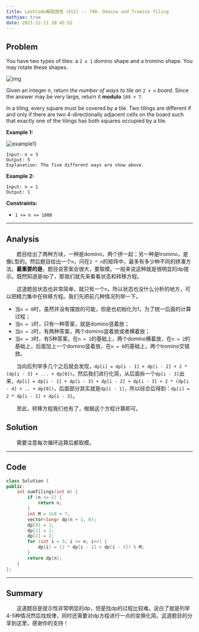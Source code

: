 ```yaml
---
title: LeetCode解题报告（412) -- 790. Domino and Tromino Tiling
mathjax: true
date: 2021-12-11 20:45:52
---
```


## Problem

You have two types of tiles: a `2 x 1` domino shape and a tromino shape. You may rotate these shapes.

<!-- more -->

![img](https://assets.leetcode.com/uploads/2021/07/15/lc-domino.jpg)

Given an integer n, return *the number of ways to tile an* `2 x n` *board*. Since the answer may be very large, return it **modulo** `109 + 7`.

In a tiling, every square must be covered by a tile. Two tilings are different if and only if there are two 4-directionally adjacent cells on the board such that exactly one of the tilings has both squares occupied by a tile.

**Example 1:**

![example1](https://assets.leetcode.com/uploads/2021/07/15/lc-domino1.jpg))

```
Input: n = 3
Output: 5
Explanation: The five different ways are show above.
```

**Example 2:**

```
Input: n = 1
Output: 1
```

**Constraints:**

- `1 <= n <= 1000`

------

## Analysis

&emsp;&emsp;题目给出了两种方块，一种是domino，两个拼一起；另一种是tromino，是像L型的。然后题目给出一个`n`，问在`2 * n`的矩阵中，最多有多少种不同的拼凑方法。**最重要的是**，题目说答案会很大，要取模。一般来说这种就是很明显的dp提示。既然知道是dp了，那我们就先来看看状态和转移方程。

&emsp;&emsp;这道题目状态也非常简单，就只有一个`n`，所以状态也没什么分析的地方，可以把精力集中在转移方程。我们先把前几种情况列举一下。

+ 当`n = 0`时，虽然并没有摆放的可能，但是也初始化为1，为了统一后面的计算过程；
+ 当`n = 1`时，只有一种答案，就是domino竖着放；
+ 当`n = 2`时，有两种答案，两个domino竖着放或者横着放；
+ 当`n = 3`时，有5种答案，在`n = 1`的基础上，两个domino横着放，在`n = 2`的基础上，后面加上一个domino竖着放，在`n = 0`的基础上，两个tromino交错放。

&emsp;&emsp;当向后列举多几个之后就会发现，`dp[i] = dp[i - 1] + dp[i - 2] + 2 * (dp[i - 3] + ... + dp[0])`。然后我们进行化简，从后面拆一个`dp[i - 3]`出来，`dp[i] = dp[i - 1] + dp[i - 3] + dp[i - 2] + dp[i - 3] + 2 * (dp[i - 4] + .. + dp[0])`，后面部分其实就是`dp[i - 1]`，所以综合后得到：`dp[i] = 2 * dp[i - 1] + dp[i - 3]`。

&emsp;&emsp;至此，转移方程我们也有了，根据这个方程计算即可。

## Solution

&emsp;&emsp;需要注意每次循环运算后都取模。

------

## Code

```c++
class Solution {
public:
    int numTilings(int n) {
        if (n <= 2) {
            return n;
        }
        int M = 1e9 + 7;
        vector<long> dp(n + 1, 0);
        dp[0] = 1;
        dp[1] = 1;
        dp[2] = 2;
        for (int i = 3; i <= n; i++) {
            dp[i] = (2 * dp[i - 1] + dp[i - 3]) % M;
        }
        return dp[n];
    }
};
```

------

## Summary

&emsp;&emsp;这道题目是提示性非常明显的dp，但是找dp的过程比较难。说白了就是列举4-5种情况然后找规律，同时还需要对dp方程进行一点的变换化简。这道题目的分享到这里，感谢你的支持！

